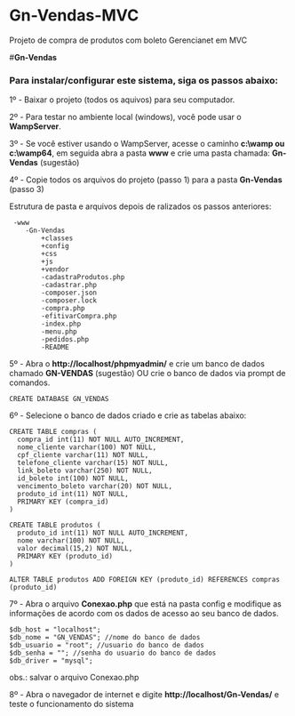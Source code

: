 # Gn-Vendas-MVC
Projeto de compra de produtos com boleto Gerencianet em MVC

#__Gn-Vendas__

### Para instalar/configurar este sistema, siga os passos abaixo: ### 

1º - Baixar o projeto (todos os aquivos) para seu computador.

2º - Para testar no ambiente local (windows), você pode usar o __WampServer__.

3º - Se você estiver usando o WampServer, acesse o caminho __c:\wamp ou c:\wamp64__, em seguida abra a pasta __www__  e  crie uma pasta chamada: __Gn-Vendas__  (sugestão) 

4º - Copie todos os arquivos do projeto (passo 1) para a pasta __Gn-Vendas__  (passo 3)

Estrutura de pasta e arquivos depois de ralizados os passos anteriores:  
 
```
 -www         
    -Gn-Vendas
        +classes
        +config
        +css
        +js
        +vendor
        -cadastraProdutos.php
        -cadastrar.php
        -composer.json
        -composer.lock
        -compra.php
        -efitivarCompra.php
        -index.php
        -menu.php
        -pedidos.php
        -README

```

5º - Abra o __http://localhost/phpmyadmin/__ e crie um banco de dados chamado __GN-VENDAS__  (sugestão) OU crie o banco de dados via prompt de comandos.
```
CREATE DATABASE GN_VENDAS
```

6º - Selecione o banco de dados criado e crie as tabelas abaixo:
 
```
CREATE TABLE compras (
  compra_id int(11) NOT NULL AUTO_INCREMENT,
  nome_cliente varchar(100) NOT NULL,
  cpf_cliente varchar(11) NOT NULL,
  telefone_cliente varchar(15) NOT NULL,
  link_boleto varchar(250) NOT NULL,
  id_boleto int(100) NOT NULL,
  vencimento_boleto varchar(20) NOT NULL,
  produto_id int(11) NOT NULL,
  PRIMARY KEY (compra_id)
)

CREATE TABLE produtos (
  produto_id int(11) NOT NULL AUTO_INCREMENT,
  nome varchar(100) NOT NULL,
  valor decimal(15,2) NOT NULL,
  PRIMARY KEY (produto_id)
)

ALTER TABLE produtos ADD FOREIGN KEY (produto_id) REFERENCES compras (produto_id)
```

7º - Abra o arquivo __Conexao.php__ que está na pasta config e modifique as informações de acordo com os dados de acesso ao seu banco de dados.

```
$db_host = "localhost";
$db_nome = "GN_VENDAS"; //nome do banco de dados
$db_usuario = "root"; //usuario do banco de dados
$db_senha = ""; //senha do usuario do banco de dados
$db_driver = "mysql";
```
obs.: salvar o arquivo Conexao.php

8º - Abra o navegador de internet e digite __http://localhost/Gn-Vendas/__  e teste o funcionamento do sistema
